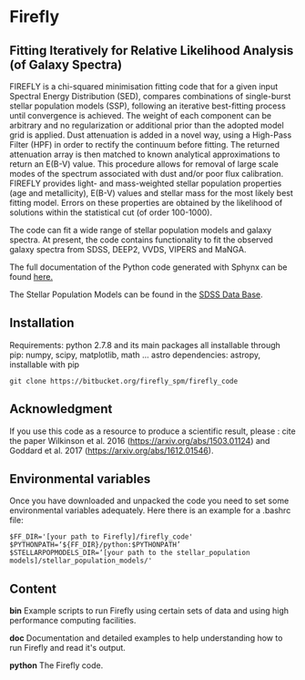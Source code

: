 # Firefly
## Fitting Iteratively for Relative Likelihood Analysis (of Galaxy Spectra)

FIREFLY is a chi-squared minimisation fitting code that for a given input Spectral Energy Distribution (SED), compares combinations of single-burst stellar population models (SSP), following an iterative best-fitting process until convergence is achieved. The weight of each component can be arbitrary and no regularization or additional prior than the adopted model grid is applied. Dust attenuation is added in a novel way, using a High-Pass Filter (HPF) in order to rectify the continuum before fitting. The returned attenuation array is then matched to known analytical approximations to return an E(B-V) value. This procedure allows for removal of large scale modes of the spectrum associated with dust and/or poor flux calibration. FIREFLY provides light- and mass-weighted stellar population properties (age and metallicity), E(B-V) values and stellar mass for the most likely best fitting model. Errors on these properties are obtained by the likelihood of solutions within the statistical cut (of order 100-1000).

The code can fit a wide range of stellar population models and galaxy spectra. At present, the code contains functionality to fit the observed galaxy spectra from SDSS, DEEP2, VVDS, VIPERS and MaNGA.

The full documentation of the Python code generated with Sphynx can be found [here.](http://www.mpe.mpg.de/~comparat/firefly_doc/)

The Stellar Population Models can be found in the [SDSS Data Base](https://svn.sdss.org/public/data/sdss/stellarpopmodels/tags/v1_0_1/data/).

## Installation

Requirements: python 2.7.8 and its main packages all installable through pip: numpy, scipy, matplotlib, math ...
astro dependencies: astropy, installable with pip

```
git clone https://bitbucket.org/firefly_spm/firefly_code
```

## Acknowledgment

If you use this code as a resource to produce a scientific result, please :
cite the paper Wilkinson et al. 2016 (https://arxiv.org/abs/1503.01124) and Goddard et al. 2017 (https://arxiv.org/abs/1612.01546).


## Environmental variables
Once you have downloaded and unpacked the code you need to set some environmental variables adequately. Here there  is an example for a .bashrc file:

```
$FF_DIR='[your path to Firefly]/firefly_code'
$PYTHONPATH=‘${FF_DIR}/python:$PYTHONPATH’
$STELLARPOPMODELS_DIR=‘[your path to the stellar_population models]/stellar_population_models/'
```

## Content 

**bin** Example scripts to run Firefly using certain sets of data and using high performance computing facilities.

**doc** Documentation and detailed examples to help understanding how to run Firefly and read it's output.

**python** The Firefly code.
